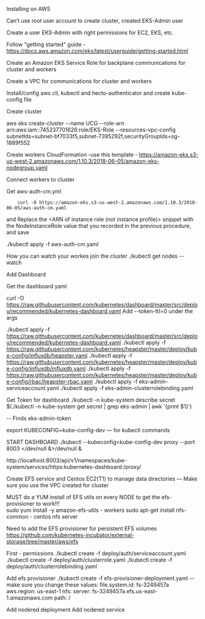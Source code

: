 Installing on AWS

Can’t use root user account to create cluster, created EKS-Admin user

Create a user EKS-Admin with right permissions for EC2, EKS, etc.

Follow "getting started" guide - https://docs.aws.amazon.com/eks/latest/userguide/getting-started.html

  Create an Amazon EKS Service Role for backplane communications for cluster and workers
  
  Create a VPC for communications for cluster and workers
  
  Install/config aws cli, kubectl and hecto-authenticator and create kube-config file

Create cluster

aws eks create-cluster --name UCG --role-arn arn:aws:iam::745237701626:role/EKS-Role --resources-vpc-config subnetIds=subnet-bf7033f5,subnet-7395292f,securityGroupIds=sg-1889f552

Create workers
CloudFormation -use this template -  https://amazon-eks.s3-us-west-2.amazonaws.com/1.10.3/2018-06-05/amazon-eks-nodegroup.yaml

Connect workers to cluster

Get aws-auth-cm.yml 

        curl -O https://amazon-eks.s3-us-west-2.amazonaws.com/1.10.3/2018-06-05/aws-auth-cm.yaml

and Replace the <ARN of instance role (not instance profile)> snippet with the NodeInstanceRole value that you recorded in the previous procedure, and save 

./kubectl apply -f aws-auth-cm.yaml

How you can watch your workes join the cluster
./kubectl get nodes --watch


Add Dashboard

Get the dashboard yaml 

curl -O  https://raw.githubusercontent.com/kubernetes/dashboard/master/src/deploy/recommended/kubernetes-dashboard.yaml
Add  --token-ttl=0 under the args 

./kubectl apply -f https://raw.githubusercontent.com/kubernetes/dashboard/master/src/deploy/recommended/kubernetes-dashboard.yaml
./kubectl apply -f https://raw.githubusercontent.com/kubernetes/heapster/master/deploy/kube-config/influxdb/heapster.yaml
./kubectl apply -f https://raw.githubusercontent.com/kubernetes/heapster/master/deploy/kube-config/influxdb/influxdb.yaml
./kubectl apply -f https://raw.githubusercontent.com/kubernetes/heapster/master/deploy/kube-config/rbac/heapster-rbac.yaml
./kubectl apply -f eks-admin-serviceaccount.yaml
./kubectl apply -f eks-admin-clusterrolebinding.yaml

Get Token for dashboard
./kubectl -n kube-system describe secret $(./kubectl -n kube-system get secret | grep eks-admin | awk '{print $1}')

 -- Finds eks-admin-token 

export KUBECONFIG=kube-config-dev
— for kubectl commands

START DASHBOARD
./kubectl --kubeconfig=kube-config-dev proxy --port 8003 </dev/null &>/dev/null &

http://localhost:8003/api/v1/namespaces/kube-system/services/https:kubernetes-dashboard:/proxy/ 

Create EFS service and Centos EC2(T1) to manage data directories
—  Make sure you use the VPC created for cluster

MUST do a YUM install of EFS utils on every NODE to get the efs-provisioner to work!!!  
sudo yum install -y amazon-efs-utils - workers
sudo apt-get install nfs-common - centos nfs server

Need to add the EFS provisioner for persistent EFS volumes
https://github.com/kubernetes-incubator/external-storage/tree/master/aws/efs

First - permissions 
./kubectl create -f deploy/auth/serviceaccount.yaml
./kubectl create -f deploy/auth/clusterrole.yaml
./kubectl create -f deploy/auth/clusterrolebinding.yaml

Add efs provisioner
./kubectl create -f efs-provisioner-deployment.yaml
  -- make sure you change these values: 
       file.system.id: fs-3249457a
       aws.region: us-east-1
       nfs:
            server: fs-3249457a.efs.us-east-1.amazonaws.com
            path: /

Add nodered deployment 
Add nodered service


